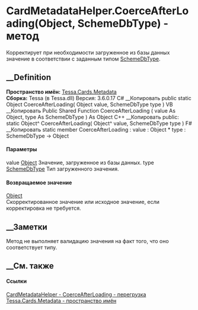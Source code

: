 # CardMetadataHelper.CoerceAfterLoading(Object, SchemeDbType) - метод
Корректирует при необходимости загруженное из базы данных значение в
соответствии с заданным типом
[SchemeDbType](T_Tessa_Platform_Data_SchemeDbType.htm).
## __Definition
 **Пространство имён:** [Tessa.Cards.Metadata](N_Tessa_Cards_Metadata.htm)  
 **Сборка:** Tessa (в Tessa.dll) Версия: 3.6.0.17
C# __Копировать
     public static Object CoerceAfterLoading(
    	Object value,
    	SchemeDbType type
    )
VB __Копировать
     Public Shared Function CoerceAfterLoading ( 
    	value As Object,
    	type As SchemeDbType
    ) As Object
C++ __Копировать
     public:
    static Object^ CoerceAfterLoading(
    	Object^ value, 
    	SchemeDbType type
    )
F# __Копировать
     static member CoerceAfterLoading : 
            value : Object * 
            type : SchemeDbType -> Object 
#### Параметры
value [Object](https://learn.microsoft.com/dotnet/api/system.object)
    Значение, загруженное из базы данных.
type [SchemeDbType](T_Tessa_Platform_Data_SchemeDbType.htm)
    Тип загруженного значения.
#### Возвращаемое значение
[Object](https://learn.microsoft.com/dotnet/api/system.object)  
Скорректированное значение или исходное значение, если корректировка не
требуется.
##  __Заметки
Метод не выполняет валидацию значения на факт того, что оно соответствует
типу.
## __См. также
#### Ссылки
[CardMetadataHelper - ](T_Tessa_Cards_Metadata_CardMetadataHelper.htm)
[CoerceAfterLoading -
перегрузка](Overload_Tessa_Cards_Metadata_CardMetadataHelper_CoerceAfterLoading.htm)
[Tessa.Cards.Metadata - пространство имён](N_Tessa_Cards_Metadata.htm)
